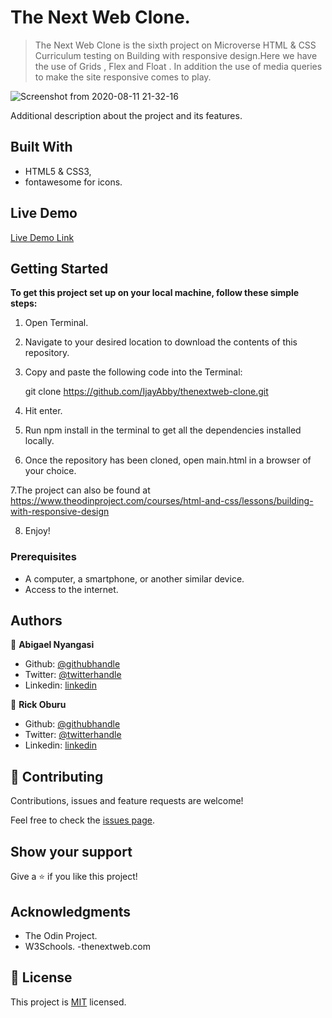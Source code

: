 # The Next Web Clone.

> The Next Web Clone is the sixth project on  Microverse HTML & CSS Curriculum testing on Building with responsive design.Here we have the use of Grids , Flex and Float . In addition the use of media queries to make the site responsive comes to play.

![Screenshot from 2020-08-11 21-32-16](https://user-images.githubusercontent.com/43843720/89935285-9aa53480-dc1a-11ea-8149-551088a6a290.png)

Additional description about the project and its features.

## Built With

- HTML5 & CSS3,
- fontawesome for icons.

## Live Demo

[Live Demo Link](https://livedemo.com)


## Getting Started

**To get this project set up on your local machine, follow these simple steps:**

1. Open Terminal.

2. Navigate to your desired location to download the contents of this repository.

3. Copy and paste the following code into the Terminal:


    git clone https://github.com/IjayAbby/thenextweb-clone.git

4. Hit enter.

5. Run npm install in the terminal to get all the dependencies installed locally.

6. Once the repository has been cloned, open main.html in a browser of your choice.

7.The project can also be found at https://www.theodinproject.com/courses/html-and-css/lessons/building-with-responsive-design

8. Enjoy!




### Prerequisites

- A computer, a smartphone, or another similar device.
- Access to the internet.



## Authors

👤 **Abigael Nyangasi**

- Github: [@githubhandle](https://github.com/IjayAbby)
- Twitter: [@twitterhandle](https://twitter.com/Ijay_js)
- Linkedin: [linkedin](https://linkedin.com/in/ijayabby4/)

👤 **Rick Oburu**

- Github: [@githubhandle](https://github.com/RICKCOYL)
- Twitter: [@twitterhandle](https://twitter.com/rickoburu)
- Linkedin: [linkedin](https://linkedin.com/in/rick-oburu-8627591a4/)

## 🤝 Contributing

Contributions, issues and feature requests are welcome!

Feel free to check the [issues page](https://github.com/IjayAbby/thenextweb-clone/issues).

## Show your support

Give a ⭐️ if you like this project!

## Acknowledgments

- The Odin Project.
- W3Schools.
-thenextweb.com

## 📝 License

This project is [MIT](lic.url) licensed.
